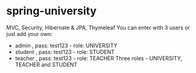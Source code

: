 # spring-university
MVC, Security, Hibernate &amp; JPA, Thymeleaf
You can enter with 3 users or just add your own: 
 - admin , pass: test123 - role: UNIVERSITY
 - student , pass: test123 - role: STUDENT
 - teacher , pass: test123 - role: TEACHER
Three roles - UNIVERSITY, TEACHER and STUDENT
